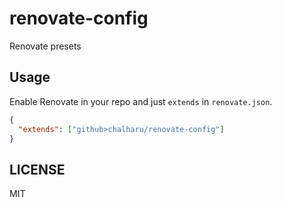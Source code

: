# renovate-config

Renovate presets

## Usage

Enable Renovate in your repo and just `extends` in `renovate.json`.

```json
{
  "extends": ["github>chalharu/renovate-config"]
}
```

## LICENSE

MIT
